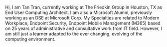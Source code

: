 
Hi, I am Tan Tran, currently working at The Friedkin Group in Houston, TX as End User Computing Architect.
I am also a Microsoft Alumni, previously working as an DSE at Microsoft Corp.
My Specialties are related to Modern Workplace, Endpoint Security, Endpoint Mobile Management (M365) based on 25 years of administrative and consultative work from IT field.
However, I am still just a learner adapted to the ever changing, evolving of the computing environment.
